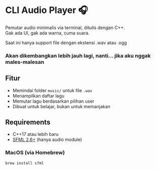 # CLI Audio Player 🎧

Pemutar audio minimalis via terminal, ditulis dengan C++.  
Gak ada UI, gak ada warna, cuma suara.

Saat ini hanya support file dengan ekstensi .wav atau .ogg
### Akan dikembangkan lebih jauh lagi, nanti... jika aku nggak males-malesan

## Fitur

- Memindai folder `music/` untuk file `.wav`
- Menampilkan daftar lagu
- Memutar lagu berdasarkan pilihan user
- Dibuat untuk belajar, bukan untuk memanjakan

## Requirements

- C++17 atau lebih baru
- [SFML 2.6+](https://www.sfml-dev.org/) (hanya audio module)

### MacOS (via Homebrew)

```bash
brew install sfml
